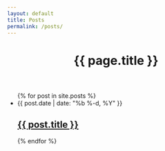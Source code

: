 ```yaml
---
layout: default
title: Posts
permalink: /posts/
---
```


<header class="post-header">
  <h1 class="post-title">{{ page.title }}</h1>
</header>
<ul class="post-list">
  {% for post in site.posts %}
    <li>
      <span class="post-meta">{{ post.date | date: "%b %-d, %Y" }}</span>
      <h2>
        <a class="post-link" href="{{ post.url | prepend: site.baseurl }}">{{ post.title }}</a>
      </h2>
    </li>
  {% endfor %}
</ul>
